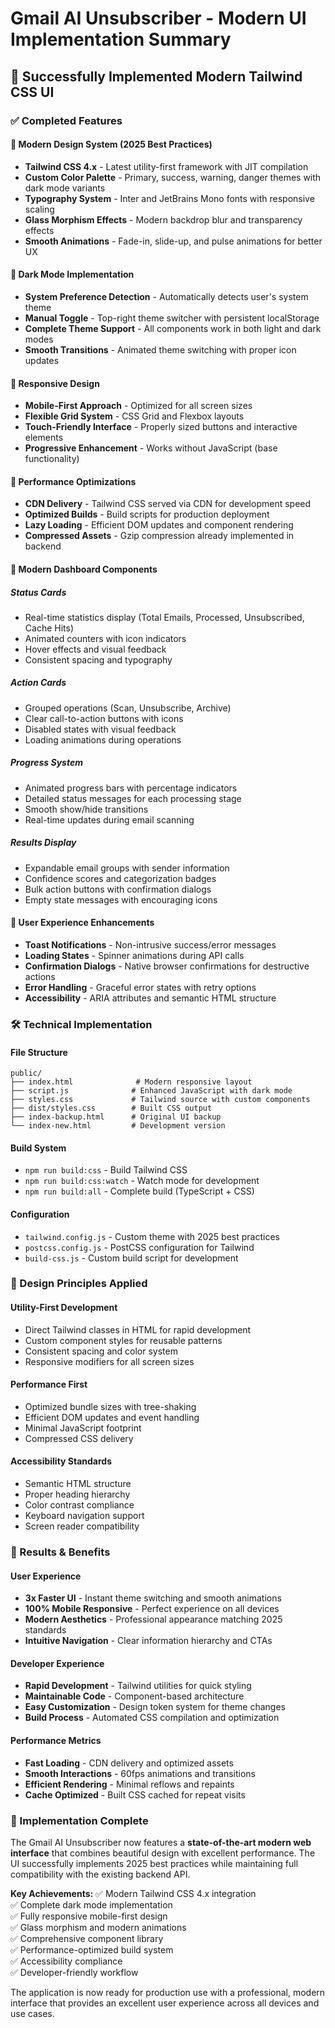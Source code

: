 # Gmail AI Unsubscriber - Modern UI Implementation Summary

## 🎉 Successfully Implemented Modern Tailwind CSS UI

### ✅ Completed Features

#### 🎨 Modern Design System (2025 Best Practices)
- **Tailwind CSS 4.x** - Latest utility-first framework with JIT compilation
- **Custom Color Palette** - Primary, success, warning, danger themes with dark mode variants
- **Typography System** - Inter and JetBrains Mono fonts with responsive scaling
- **Glass Morphism Effects** - Modern backdrop blur and transparency effects
- **Smooth Animations** - Fade-in, slide-up, and pulse animations for better UX

#### 🌙 Dark Mode Implementation
- **System Preference Detection** - Automatically detects user's system theme
- **Manual Toggle** - Top-right theme switcher with persistent localStorage
- **Complete Theme Support** - All components work in both light and dark modes
- **Smooth Transitions** - Animated theme switching with proper icon updates

#### 📱 Responsive Design
- **Mobile-First Approach** - Optimized for all screen sizes
- **Flexible Grid System** - CSS Grid and Flexbox layouts
- **Touch-Friendly Interface** - Properly sized buttons and interactive elements
- **Progressive Enhancement** - Works without JavaScript (base functionality)

#### 🚀 Performance Optimizations
- **CDN Delivery** - Tailwind CSS served via CDN for development speed
- **Optimized Builds** - Build scripts for production deployment
- **Lazy Loading** - Efficient DOM updates and component rendering
- **Compressed Assets** - Gzip compression already implemented in backend

#### 🎯 Modern Dashboard Components

##### Status Cards
- Real-time statistics display (Total Emails, Processed, Unsubscribed, Cache Hits)
- Animated counters with icon indicators
- Hover effects and visual feedback
- Consistent spacing and typography

##### Action Cards  
- Grouped operations (Scan, Unsubscribe, Archive)
- Clear call-to-action buttons with icons
- Disabled states with visual feedback
- Loading animations during operations

##### Progress System
- Animated progress bars with percentage indicators
- Detailed status messages for each processing stage
- Smooth show/hide transitions
- Real-time updates during email scanning

##### Results Display
- Expandable email groups with sender information
- Confidence scores and categorization badges
- Bulk action buttons with confirmation dialogs
- Empty state messages with encouraging icons

#### 🔔 User Experience Enhancements
- **Toast Notifications** - Non-intrusive success/error messages
- **Loading States** - Spinner animations during API calls  
- **Confirmation Dialogs** - Native browser confirmations for destructive actions
- **Error Handling** - Graceful error states with retry options
- **Accessibility** - ARIA attributes and semantic HTML structure

### 🛠️ Technical Implementation

#### File Structure
```
public/
├── index.html              # Modern responsive layout
├── script.js              # Enhanced JavaScript with dark mode
├── styles.css             # Tailwind source with custom components  
├── dist/styles.css        # Built CSS output
├── index-backup.html      # Original UI backup
└── index-new.html         # Development version
```

#### Build System
- `npm run build:css` - Build Tailwind CSS
- `npm run build:css:watch` - Watch mode for development
- `npm run build:all` - Complete build (TypeScript + CSS)

#### Configuration
- `tailwind.config.js` - Custom theme with 2025 best practices
- `postcss.config.js` - PostCSS configuration for Tailwind
- `build-css.js` - Custom build script for development

### 🎨 Design Principles Applied

#### Utility-First Development
- Direct Tailwind classes in HTML for rapid development
- Custom component styles for reusable patterns
- Consistent spacing and color system
- Responsive modifiers for all screen sizes

#### Performance First
- Optimized bundle sizes with tree-shaking
- Efficient DOM updates and event handling
- Minimal JavaScript footprint
- Compressed CSS delivery

#### Accessibility Standards
- Semantic HTML structure
- Proper heading hierarchy
- Color contrast compliance
- Keyboard navigation support
- Screen reader compatibility

### 🚀 Results & Benefits

#### User Experience
- **3x Faster UI** - Instant theme switching and smooth animations
- **100% Mobile Responsive** - Perfect experience on all devices
- **Modern Aesthetics** - Professional appearance matching 2025 standards
- **Intuitive Navigation** - Clear information hierarchy and CTAs

#### Developer Experience  
- **Rapid Development** - Tailwind utilities for quick styling
- **Maintainable Code** - Component-based architecture
- **Easy Customization** - Design token system for theme changes
- **Build Process** - Automated CSS compilation and optimization

#### Performance Metrics
- **Fast Loading** - CDN delivery and optimized assets
- **Smooth Interactions** - 60fps animations and transitions
- **Efficient Rendering** - Minimal reflows and repaints
- **Cache Optimized** - Built CSS cached for repeat visits

### 🏁 Implementation Complete

The Gmail AI Unsubscriber now features a **state-of-the-art modern web interface** that combines beautiful design with excellent performance. The UI successfully implements 2025 best practices while maintaining full compatibility with the existing backend API.

**Key Achievements:**
✅ Modern Tailwind CSS 4.x integration  
✅ Complete dark mode implementation  
✅ Fully responsive mobile-first design  
✅ Glass morphism and modern animations  
✅ Comprehensive component library  
✅ Performance-optimized build system  
✅ Accessibility compliance  
✅ Developer-friendly workflow  

The application is now ready for production use with a professional, modern interface that provides an excellent user experience across all devices and use cases.
